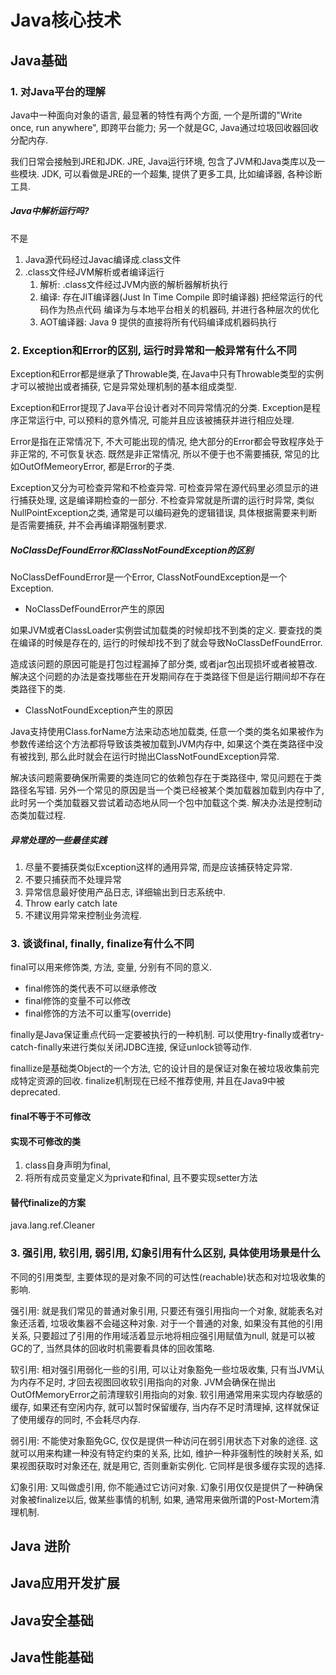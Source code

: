 #  Java核心技术

## Java基础

### 1. 对Java平台的理解

Java中一种面向对象的语言, 最显著的特性有两个方面, 一个是所谓的"Write once, run anywhere", 即跨平台能力; 另一个就是GC, Java通过垃圾回收器回收分配内存.

我们日常会接触到JRE和JDK. JRE, Java运行环境, 包含了JVM和Java类库以及一些模块. JDK, 可以看做是JRE的一个超集, 提供了更多工具, 比如编译器, 各种诊断工具.

##### Java中解析运行吗?

不是

1. Java源代码经过Javac编译成.class文件
2. .class文件经JVM解析或者编译运行
   1. 解析: .class文件经过JVM内嵌的解析器解析执行
   2. 编译: 存在JIT编译器(Just In Time Compile 即时编译器) 把经常运行的代码作为热点代码 编译为与本地平台相关的机器码, 并进行各种层次的优化
   3. AOT编译器: Java 9 提供的直接将所有代码编译成机器码执行

### 2. Exception和Error的区别, 运行时异常和一般异常有什么不同

Exception和Error都是继承了Throwable类, 在Java中只有Throwable类型的实例才可以被抛出或者捕获, 它是异常处理机制的基本组成类型.

Exception和Error提现了Java平台设计者对不同异常情况的分类. Exception是程序正常运行中, 可以预料的意外情况, 可能并且应该被捕获并进行相应处理.

Error是指在正常情况下, 不大可能出现的情况, 绝大部分的Error都会导致程序处于非正常的, 不可恢复状态. 既然是非正常情况, 所以不便于也不需要捕获, 常见的比如OutOfMemeoryError, 都是Error的子类.

Exception又分为可检查异常和不检查异常. 可检查异常在源代码里必须显示的进行捕获处理, 这是编译期检查的一部分. 不检查异常就是所谓的运行时异常, 类似NullPointException之类, 通常是可以编码避免的逻辑错误, 具体根据需要来判断是否需要捕获, 并不会再编译期强制要求.

##### NoClassDefFoundError和ClassNotFoundException的区别

NoClassDefFoundError是一个Error, ClassNotFoundException是一个Exception.

+ NoClassDefFoundError产生的原因

如果JVM或者ClassLoader实例尝试加载类的时候却找不到类的定义. 要查找的类在编译的时候是存在的, 运行的时候却找不到了就会导致NoClassDefFoundError.

造成该问题的原因可能是打包过程漏掉了部分类, 或者jar包出现损坏或者被篡改. 解决这个问题的办法是查找哪些在开发期间存在于类路径下但是运行期间却不存在类路径下的类.

+ ClassNotFoundException产生的原因

Java支持使用Class.forName方法来动态地加载类, 任意一个类的类名如果被作为参数传递给这个方法都将导致该类被加载到JVM内存中, 如果这个类在类路径中没有被找到, 那么此时就会在运行时抛出ClassNotFoundException异常.

解决该问题需要确保所需要的类连同它的依赖包存在于类路径中, 常见问题在于类路径名写错.  另外一个常见的原因是当一个类已经被某个类加载器加载到内存中了, 此时另一个类加载器又尝试着动态地从同一个包中加载这个类. 解决办法是控制动态类加载过程.

##### 异常处理的一些最佳实践

1. 尽量不要捕获类似Exception这样的通用异常, 而是应该捕获特定异常.
2. 不要只捕获而不处理异常
3. 异常信息最好使用产品日志, 详细输出到日志系统中.
4. Throw early catch late
5. 不建议用异常来控制业务流程.



### 3. 谈谈final, finally, finalize有什么不同

final可以用来修饰类, 方法, 变量, 分别有不同的意义. 

+ final修饰的类代表不可以继承修改
+ final修饰的变量不可以修改
+ final修饰的方法不可以重写(override)

finally是Java保证重点代码一定要被执行的一种机制. 可以使用try-finally或者try-catch-finally来进行类似关闭JDBC连接, 保证unlock锁等动作.

finallize是基础类Object的一个方法, 它的设计目的是保证对象在被垃圾收集前完成特定资源的回收. finalize机制现在已经不推荐使用, 并且在Java9中被deprecated.

#### final不等于不可修改

#### 实现不可修改的类

1. class自身声明为final, 
2. 将所有成员变量定义为private和final, 且不要实现setter方法

#### 替代finalize的方案

java.lang.ref.Cleaner

### 3. 强引用, 软引用, 弱引用,  幻象引用有什么区别, 具体使用场景是什么

不同的引用类型, 主要体现的是对象不同的可达性(reachable)状态和对垃圾收集的影响.

强引用: 就是我们常见的普通对象引用, 只要还有强引用指向一个对象, 就能表名对象还活着, 垃圾收集器不会碰这种对象. 对于一个普通的对象, 如果没有其他的引用关系, 只要超过了引用的作用域活着显示地将相应强引用赋值为null, 就是可以被GC的了, 当然具体的回收时机需要看具体的回收策略.

软引用: 相对强引用弱化一些的引用, 可以让对象豁免一些垃圾收集, 只有当JVM认为内存不足时, 才回去视图回收软引用指向的对象. JVM会确保在抛出OutOfMemoryError之前清理软引用指向的对象. 软引用通常用来实现内存敏感的缓存, 如果还有空闲内存, 就可以暂时保留缓存, 当内存不足时清理掉, 这样就保证了使用缓存的同时, 不会耗尽内存.

弱引用: 不能使对象豁免GC, 仅仅是提供一种访问在弱引用状态下对象的途径. 这就可以用来构建一种没有特定约束的关系, 比如, 维护一种非强制性的映射关系, 如果视图获取时对象还在, 就是用它, 否则重新实例化. 它同样是很多缓存实现的选择.

幻象引用: 又叫做虚引用, 你不能通过它访问对象. 幻象引用仅仅是提供了一种确保对象被finalize以后, 做某些事情的机制, 如果, 通常用来做所谓的Post-Mortem清理机制.

## Java 进阶

## Java应用开发扩展

## Java安全基础

## Java性能基础











